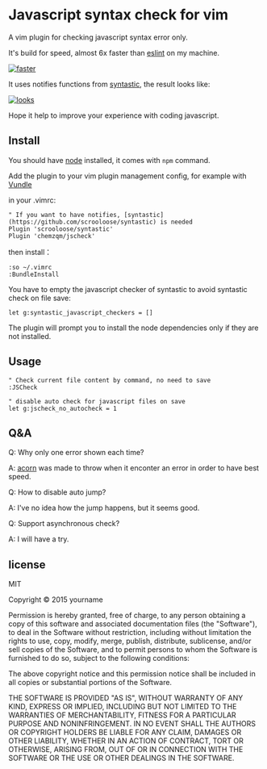 # Javascript syntax check for vim

A vim plugin for checking javascript syntax error only.

It's build for speed, almost 6x faster than [eslint](https://github.com/eslint/eslint) on my machine.

[![faster](http://7b1fyu.com1.z0.glb.clouddn.com/time.png?imageView2/0/w/600)](http://7b1fyu.com1.z0.glb.clouddn.com/time.png)

It uses notifies functions from [syntastic](https://github.com/scrooloose/syntastic), the result looks like:

[![looks](http://7b1fyu.com1.z0.glb.clouddn.com/jscheck.png?imageView2/0/w/600)](http://7b1fyu.com1.z0.glb.clouddn.com/jscheck.png)

Hope it help to improve your experience with coding javascript.

## Install

You should have [node](http://nodejs.org/) installed, it comes with `npm` command.

Add the plugin to your vim plugin management config, for example with [Vundle](https://github.com/gmarik/vundle)

in your .vimrc:

    " If you want to have notifies, [syntastic](https://github.com/scrooloose/syntastic) is needed
    Plugin 'scrooloose/syntastic'
    Plugin 'chemzqm/jscheck'

then install：

    :so ~/.vimrc
    :BundleInstall

You have to empty the javascript checker of syntastic to avoid syntastic check on file save:

    let g:syntastic_javascript_checkers = []

The plugin will prompt you to install the node dependencies only if they are not installed.

## Usage

``` VimL
" Check current file content by command, no need to save
:JSCheck

" disable auto check for javascript files on save
let g:jscheck_no_autocheck = 1
```

## Q&A

Q: Why only one error shown each time?

A: [acorn](https://github.com/ternjs/acorn) was made to throw when it enconter an error in order to have best speed.

Q: How to disable auto jump?

A: I've no idea how the jump happens, but it seems good.

Q: Support asynchronous check?

A: I will have a try.

## license

MIT

Copyright © 2015 yourname

Permission is hereby granted, free of charge, to any person obtaining
a copy of this software and associated documentation files (the "Software"),
to deal in the Software without restriction, including without limitation
the rights to use, copy, modify, merge, publish, distribute, sublicense,
and/or sell copies of the Software, and to permit persons to whom the
Software is furnished to do so, subject to the following conditions:

The above copyright notice and this permission notice shall be included
in all copies or substantial portions of the Software.

THE SOFTWARE IS PROVIDED "AS IS", WITHOUT WARRANTY OF ANY KIND,
EXPRESS OR IMPLIED, INCLUDING BUT NOT LIMITED TO THE WARRANTIES
OF MERCHANTABILITY, FITNESS FOR A PARTICULAR PURPOSE AND NONINFRINGEMENT.
IN NO EVENT SHALL THE AUTHORS OR COPYRIGHT HOLDERS BE LIABLE FOR ANY CLAIM,
DAMAGES OR OTHER LIABILITY, WHETHER IN AN ACTION OF CONTRACT,
TORT OR OTHERWISE, ARISING FROM, OUT OF OR IN CONNECTION WITH THE SOFTWARE
OR THE USE OR OTHER DEALINGS IN THE SOFTWARE.
